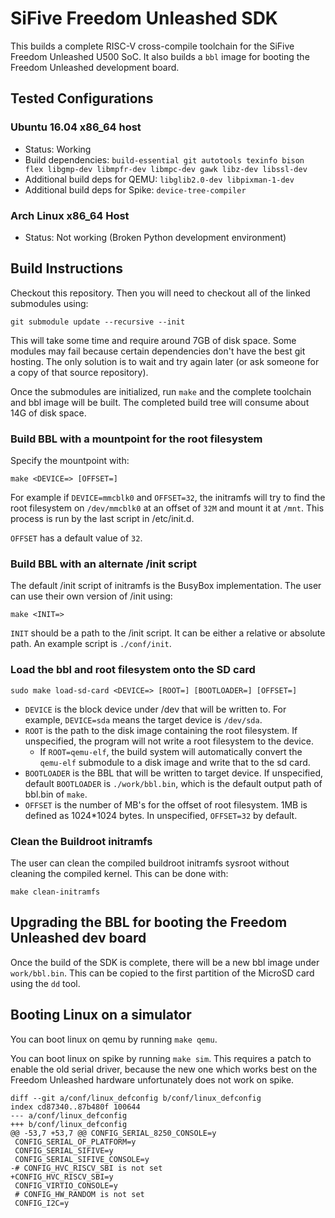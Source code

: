 # SiFive Freedom Unleashed SDK

This builds a complete RISC-V cross-compile toolchain for the SiFive Freedom Unleashed U500 SoC. It also builds a `bbl` image for booting the Freedom Unleashed development board.

## Tested Configurations

### Ubuntu 16.04 x86_64 host

- Status: Working
- Build dependencies: `build-essential git autotools texinfo bison flex libgmp-dev libmpfr-dev libmpc-dev gawk libz-dev libssl-dev`
- Additional build deps for QEMU: `libglib2.0-dev libpixman-1-dev`
- Additional build deps for Spike: `device-tree-compiler`

### Arch Linux x86_64 Host

 - Status: Not working (Broken Python development environment)

## Build Instructions

Checkout this repository. Then you will need to checkout all of the linked submodules using:

`git submodule update --recursive --init`

This will take some time and require around 7GB of disk space. Some modules may fail because certain dependencies don't have the best git hosting. The only solution is to wait and try again later (or ask someone for a copy of that source repository).

Once the submodules are initialized, run `make` and the complete toolchain and bbl image will be built. The completed build tree will consume about 14G of disk space.

### Build BBL with a mountpoint for the root filesystem

Specify the mountpoint with:

`make <DEVICE=> [OFFSET=]`

For example if `DEVICE=mmcblk0` and `OFFSET=32`, the initramfs will try to find the root filesystem on `/dev/mmcblk0` at an offset of `32M` and mount it at `/mnt`. This process is run by the last script in /etc/init.d.

`OFFSET` has a default value of `32`.

### Build BBL with an alternate /init script

The default /init script of initramfs is the BusyBox implementation. The user can use their own version of /init using:

`make <INIT=>`

`INIT` should be a path to the /init script. It can be either a relative or absolute path. An example script is `./conf/init`.

### Load the bbl and root filesystem onto the SD card

`sudo make load-sd-card <DEVICE=> [ROOT=] [BOOTLOADER=] [OFFSET=]`

* `DEVICE` is the block device under /dev that will be written to. For example, `DEVICE=sda` means the target device is `/dev/sda`.
* `ROOT` is the path to the disk image containing the root filesystem. If unspecified, the program will not write a root filesystem to the device.
    * If `ROOT=qemu-elf`, the build system will automatically convert the `qemu-elf` submodule to a disk image and write that to the sd card.
* `BOOTLOADER` is the BBL that will be written to target device. If unspecified, default `BOOTLOADER` is `./work/bbl.bin`, which is the default output path of bbl.bin of `make`.
* `OFFSET` is the number of MB's for the offset of root filesystem. 1MB is defined as 1024*1024 bytes. In unspecified, `OFFSET=32` by default.

### Clean the Buildroot initramfs

The user can clean the compiled buildroot initramfs sysroot without cleaning the compiled kernel. This can be done with:

`make clean-initramfs`

## Upgrading the BBL for booting the Freedom Unleashed dev board

Once the build of the SDK is complete, there will be a new bbl image under `work/bbl.bin`. This can be copied to the first partition of the MicroSD card using the `dd` tool.

## Booting Linux on a simulator

You can boot linux on qemu by running `make qemu`.

You can boot linux on spike by running `make sim`.  This requires a patch to
enable the old serial driver, because the new one which works best on the
Freedom Unleashed hardware unfortunately does not work on spike.

```
diff --git a/conf/linux_defconfig b/conf/linux_defconfig
index cd87340..87b480f 100644
--- a/conf/linux_defconfig
+++ b/conf/linux_defconfig
@@ -53,7 +53,7 @@ CONFIG_SERIAL_8250_CONSOLE=y
 CONFIG_SERIAL_OF_PLATFORM=y
 CONFIG_SERIAL_SIFIVE=y
 CONFIG_SERIAL_SIFIVE_CONSOLE=y
-# CONFIG_HVC_RISCV_SBI is not set
+CONFIG_HVC_RISCV_SBI=y
 CONFIG_VIRTIO_CONSOLE=y
 # CONFIG_HW_RANDOM is not set
 CONFIG_I2C=y
```
